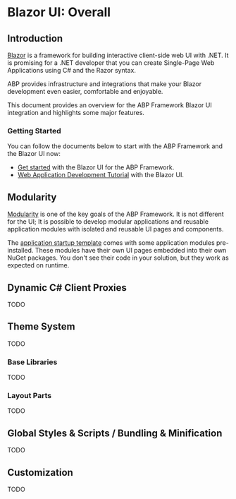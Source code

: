 # Blazor UI: Overall

## Introduction

[Blazor](https://docs.microsoft.com/en-us/aspnet/core/blazor/) is a framework for building interactive client-side web UI with .NET. It is promising for a .NET developer that you can create Single-Page Web Applications using C# and the Razor syntax.

ABP provides infrastructure and integrations that make your Blazor development even easier, comfortable and enjoyable.

This document provides an overview for the ABP Framework Blazor UI integration and highlights some major features.

### Getting Started

You can follow the documents below to start with the ABP Framework and the Blazor UI now:

* [Get started](../../Getting-Started.md) with the Blazor UI for the ABP Framework.
* [Web Application Development Tutorial](../../Tutorials/Part-1.md) with the Blazor UI.

## Modularity

[Modularity](../../Module-Development-Basics.md) is one of the key goals of the ABP Framework. It is not different for the UI; It is possible to develop modular applications and reusable application modules with isolated and reusable UI pages and components.

The [application startup template](../../Startup-Templates/Application.md) comes with some application modules pre-installed. These modules have their own UI pages embedded into their own NuGet packages. You don't see their code in your solution, but they work as expected on runtime.

## Dynamic C# Client Proxies

TODO

## Theme System

TODO

### Base Libraries

TODO

### Layout Parts

TODO

## Global Styles & Scripts / Bundling & Minification

TODO

## Customization

TODO